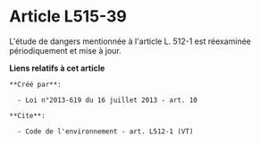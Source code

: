 # Article L515-39

L'étude de dangers mentionnée à l'article L. 512-1 est réexaminée périodiquement et mise à jour.

**Liens relatifs à cet article**

	**Créé par**:

	  - Loi n°2013-619 du 16 juillet 2013 - art. 10

	**Cite**:

	  - Code de l'environnement - art. L512-1 (VT)
